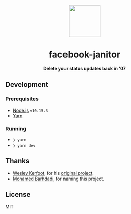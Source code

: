 <div align="center">
  <p>
    <img src="https://user-images.githubusercontent.com/11808903/72289341-305bef80-364b-11ea-9cd3-89d434d505be.png" width="100"/>
  </p>

  <h1>facebook-janitor</h1>

  <div align="center">
    <b>Delete your status updates back in '07</b>
  </div>
</div>

## Development

### Prerequisites

- [Node.js](https://nodejs.org/en) `v10.15.3`
- [Yarn](https://yarnpkg.com/en/)

### Running

- `❯ yarn`
- `❯ yarn dev`

## Thanks

* [Wesley Kerfoot](https://github.com/weskerfoot), for his [original project](https://github.com/weskerfoot/DeleteFB).
* [Mohamed Barhdadi](https://github.com/MohamedBarhdadi), for naming this project.

## License

MIT
